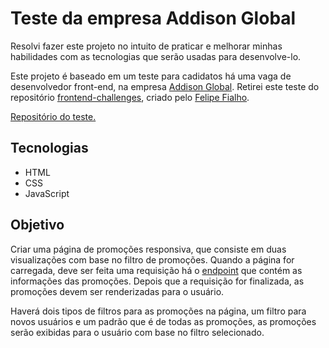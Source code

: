 # Teste da empresa Addison Global

Resolvi fazer este projeto no intuito de praticar e melhorar minhas habilidades com as tecnologias que serão usadas para desenvolve-lo.

Este projeto é baseado em um teste para cadidatos há uma vaga de desenvolvedor front-end, na empresa [Addison Global](http://www.addisongloballtd.com/). Retirei este teste do repositório [frontend-challenges](https://github.com/felipefialho/frontend-challenges), criado pelo [Felipe Fialho](https://github.com/felipefialho).

[Repositório do teste.](https://github.com/addisonglobal/web-technical-test)

## Tecnologias

- HTML
- CSS
- JavaScript

## Objetivo

Criar uma página de promoções responsiva, que consiste em duas visualizações com base no filtro de promoções. Quando a página for carregada, deve ser feita uma requisição há o [endpoint](http://www.mocky.io/v2/5bc3b9cc30000012007586b7) que contém as informações das promoções. Depois que a requisição for finalizada, as promoções devem ser renderizadas para o usuário.

Haverá dois tipos de filtros para as promoções na página, um filtro para novos usuários e um padrão que é de todas as promoções, as promoções serão exibidas para o usuário com base no filtro selecionado.
